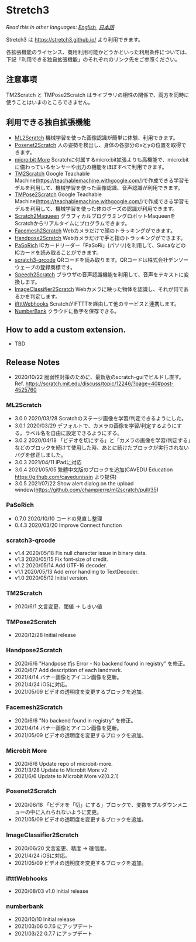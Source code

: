 # Stretch3

*Read this in other languages: [English](README.en.md), [日本語](README.md)*

Stretch3 は https://stretch3.github.io/ より利用できます。

各拡張機能のライセンス、商用利用可能かどうかといった利用条件については、下記「利用できる独自拡張機能」のそれぞれのリンク先をご参照ください。

## 注意事項

TM2Scratch と TMPose2Scratch はライブラリの相性の関係で、両方を同時に使うことはいまのところできません。

## 利用できる独自拡張機能

- [ML2Scratch](https://github.com/champierre/ml2scratch) 機械学習を使った画像認識が簡単に体験、利用できます。
- [Posenet2Scratch](https://github.com/champierre/posenet2scratch) 人の姿勢を検出し、身体の各部分のxとyの位置を取得できます。
- [micro:bit More](https://lab.yengawa.com/project/scratch-microbit-more/) Scratchに付属するmicro:bit拡張よりも高機能で、micro:bitに備わっているセンサーや出力の機能をほぼすべて利用できます。
- [TM2Scratch](https://github.com/champierre/tm2scratch) Google Teachable Machine(https://teachablemachine.withgoogle.com/)で作成できる学習モデルを利用して、機械学習を使った画像認識、音声認識が利用できます。
- [TMPose2Scratch](https://github.com/champierre/tmpose2scratch) Google Teachable Machine(https://teachablemachine.withgoogle.com/)で作成できる学習モデルを利用して、機械学習を使った体のポーズの認識が利用できます。
- [Scratch2Maqueen](https://github.com/champierre/scratch2maqueen) グラフィカルプログラミングロボットMaqueenをScratchからリアルタイムにプログラムできます。
- [Facemesh2Scratch](https://github.com/champierre/facemesh2scratch) Webカメラだけで顔のトラッキングができます。
- [Handpose2Scratch](https://github.com/champierre/handpose2scratch) Webカメラだけで手と指のトラッキングができます。
- [PaSoRich](https://github.com/con3office/pasorich) ICカードリーダー「PaSoRi」(パソリ)を利用して、SuicaなどのICカードを読み取ることができます。
- [scratch3-qrcode](https://github.com/sugiura-lab/scratch3-qrcode) QRコードを読み取ります。QRコードは株式会社デンソーウェーブの登録商標です。
- [Speech2Scratch](https://github.com/champierre/speech2scratch) ブラウザの音声認識機能を利用して、音声をテキストに変換します。
- [ImageClassifier2Scratch](https://github.com/champierre/ic2scratch) Webカメラに映った物体を認識し、それが何であるかを判定します。
- [iftttWebhooks](https://github.com/NorifumiOgawa/iftttWebhooks) ScratchがIFTTTを経由して他のサービスと連携します。
- [NumberBank](https://github.com/con3office/numberbank) クラウドに数字を保存できる。

## How to add a custom extension.

- TBD

## Release Notes

- 2020/10/22 脆弱性対策のために、最新版のscratch-guiでビルドし直す。Ref. https://scratch.mit.edu/discuss/topic/12246/?page=40#post-4525760

### ML2Scratch

- 3.0.0 2020/03/28 Scratchのステージ画像を学習/判定できるようにした。
- 3.0.1 2020/03/29 デフォルトで、カメラの画像を学習/判定するようにする。ラベル名を自由に設定できるようにする。
- 3.0.2 2020/04/18 「ビデオを切にする」と「カメラの画像を学習/判定する」などのブロックを続けて使用した時、あとに続けたブロックが実行されないバグを修正しました。
- 3.0.3 2021/04/11 iPadに対応
- 3.0.4 2021/05/05 繁體中文版のブロックを追加(CAVEDU Education https://github.com/cavedunissin より提供)
- 3.0.5 2021/07/22 Show alert dialog on the upload window(https://github.com/champierre/ml2scratch/pull/35)

### PaSoRich

- 0.7.0 2020/10/10 コードの見直し整理
- 0.4.3 2020/03/20 Improve Connect function

### scratch3-qrcode
- v1.4 2020/05/18 Fix null character issue in binary data.
- v1.3 2020/05/15 Fix font-size of credit.
- v1.2 2020/05/14 Add UTF-16 decoder.
- v1.1 2020/05/13 Add error handling to TextDecoder.
- v1.0 2020/05/12 Initial version.

### TM2Scratch

- 2020/6/1 文言変更、閾値 -> しきい値

### TMPose2Scratch

- 2020/12/28 Initial release

### Handpose2Scratch

- 2020/6/6 "Handpose tfjs Error - No backend found in registry" を修正。
- 2020/6/7 Add description of each landmark.
- 2021/4/14 バナー画像とアイコン画像を更新。
- 2021/4/24 iOSに対応。
- 2021/05/09 ビデオの透明度を変更するブロックを追加。

### Facemesh2Scratch

- 2020/6/6 "No backend found in registry" を修正。
- 2021/4/14 バナー画像とアイコン画像を更新。
- 2021/05/09 ビデオの透明度を変更するブロックを追加。

### Microbit More

- 2020/6/6 Update repo of microbit-more.
- 2021/3/28 Update to Microbit More v2
- 2021/6/6 Update to Microbit More v2(0.2.1)

### Posenet2Scratch

- 2020/06/18 「ビデオを「切」にする」ブロックで、変数をプルダウンメニューの中に入れられないように変更。
- 2021/05/09 ビデオの透明度を変更するブロックを追加。

### ImageClassifier2Scratch

- 2020/06/20 文言変更、精度 -> 確信度。
- 2021/4/24 iOSに対応。
- 2021/05/09 ビデオの透明度を変更するブロックを追加。

### iftttWebhooks

- 2020/08/03 v1.0 Initial release

### numberbank
- 2020/10/10 Initial release
- 2021/03/06 0.7.6 にアップデート
- 2021/03/22 0.7.7 にアップデート
